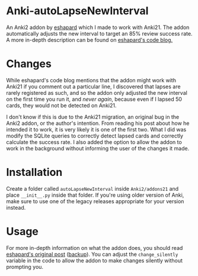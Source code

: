 # Anki-autoLapseNewInterval
An Anki2 addon by [eshapard](https://github.com/eshapard) which I made to work with Anki21. The addon automatically adjusts the new interval to target an 85% review success rate. A more in-depth description can be found on [eshapard's code blog.](https://eshapard.github.io/anki/anki-auto-adjust-new-interval-after-a-lapse.html)
# Changes
While eshapard's code blog mentions that the addon might work with Anki21 if you comment out a particular line, I discovered that lapses are rarely registered as such, and so the addon only adjusted the new interval on the first time you run it, and *never again*, because even if I lapsed 50 cards, they would not be detected on Anki21.
  
I don't know if this is due to the Anki21 migration, an original bug in the Anki2 addon, or the author's intention. From reading his post about how he intended it to work, it is very likely it is one of the first two. What I did was modify the SQLite queries to correctly detect lapsed cards and correctly calculate the success rate. I also added the option to allow the addon to work in the background without informing the user of the changes it made.
# Installation
Create a folder called `autoLapseNewInterval` inside `Anki2/addons21` and place `__init__.py` inside that folder. If you're using older version of Anki, make sure to use one of the legacy releases appropriate for your version instead.
# Usage
For more in-depth information on what the addon does, you should read [eshapard's original post](https://eshapard.github.io/anki/anki-auto-adjust-new-interval-after-a-lapse.html) ([backup](https://htmlpreview.github.io/?https://github.com/daedsidog/Anki-autoLapseNewInterval/blob/master/eshepard-blogpost-backup/Anki%20Auto-Adjust%20New%20Interval%20After%20A%20Lapse.html)). 
You can adjust the `change_silently` variable in the code to allow the addon to make changes silently without prompting you.

